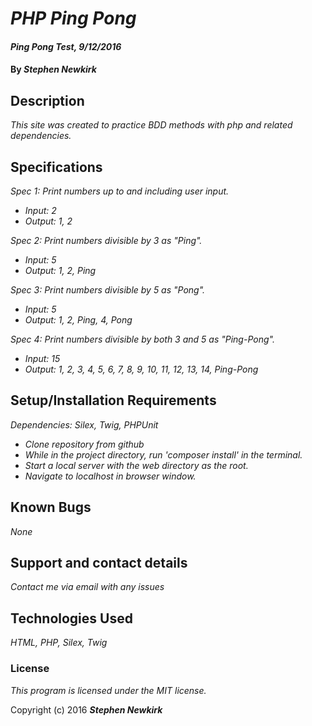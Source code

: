 # _PHP Ping Pong_

#### _Ping Pong Test, 9/12/2016_

#### By _**Stephen Newkirk**_

## Description

_This site was created to practice BDD methods with php and related dependencies._

## Specifications

_Spec 1: Print numbers up to and including user input._
* _Input: 2_
* _Output: 1, 2_

_Spec 2: Print numbers divisible by 3 as "Ping"._
* _Input: 5_
* _Output: 1, 2, Ping_

_Spec 3: Print numbers divisible by 5 as "Pong"._
* _Input: 5_
* _Output: 1, 2, Ping, 4, Pong_

_Spec 4: Print numbers divisible by both 3 and 5 as "Ping-Pong"._
* _Input: 15_
* _Output: 1, 2, 3, 4, 5, 6, 7, 8, 9, 10, 11, 12, 13, 14, Ping-Pong_

## Setup/Installation Requirements

_Dependencies: Silex, Twig, PHPUnit_

* _Clone repository from github_
* _While in the project directory, run 'composer install' in the terminal._
* _Start a local server with the web directory as the root._
* _Navigate to localhost in browser window._

## Known Bugs

_None_

## Support and contact details

_Contact me via email with any issues_

## Technologies Used

_HTML, PHP, Silex, Twig_

### License

*This program is licensed under the MIT license.*

Copyright (c) 2016 **_Stephen Newkirk_**
